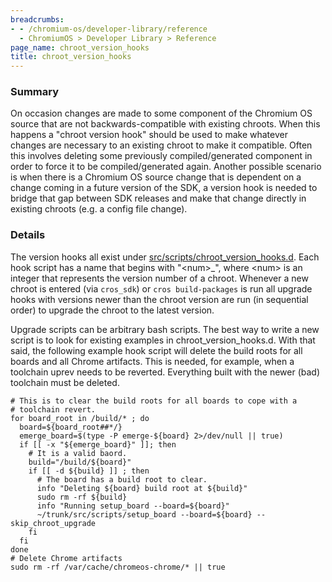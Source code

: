 ```yaml
---
breadcrumbs:
- - /chromium-os/developer-library/reference
  - ChromiumOS > Developer Library > Reference
page_name: chroot_version_hooks
title: chroot_version_hooks
---
```


### Summary

On occasion changes are made to some component of the Chromium OS source that
are not backwards-compatible with existing chroots. When this happens a "chroot
version hook" should be used to make whatever changes are necessary to an
existing chroot to make it compatible. Often this involves deleting some
previously compiled/generated component in order to force it to be
compiled/generated again.  Another possible scenario is when there is a Chromium
OS source change that is dependent on a change coming in a future version of the
SDK, a version hook is needed to bridge that gap between SDK releases and make
that change directly in existing chroots (e.g. a config file change).

### Details

The version hooks all exist under
[src/scripts/chroot_version_hooks.d](https://chromium.googlesource.com/chromiumos/platform/crosutils/+/HEAD/chroot_version_hooks.d/).
Each hook script has a name that begins with "&lt;num&gt;_", where &lt;num&gt;
is an integer that represents the version number of a chroot. Whenever a new
chroot is entered (via `cros_sdk`) or `cros build-packages` is run all upgrade
hooks with versions newer than the chroot version are run (in sequential order)
to upgrade the chroot to the latest version.

Upgrade scripts can be arbitrary bash scripts. The best way to write a new
script is to look for existing examples in chroot_version_hooks.d. With that
said, the following example hook script will delete the build roots for all
boards and all Chrome artifacts. This is needed, for example, when a toolchain
uprev needs to be reverted. Everything built with the newer (bad) toolchain must
be deleted.

```none
# This is to clear the build roots for all boards to cope with a
# toolchain revert.
for board_root in /build/* ; do
  board=${board_root##*/}
  emerge_board=$(type -P emerge-${board} 2>/dev/null || true)
  if [[ -x "${emerge_board}" ]]; then	
    # It is a valid baord.
    build="/build/${board}"
    if [[ -d ${build} ]] ; then
      # The board has a build root to clear.
      info "Deleting ${board} build root at ${build}"
      sudo rm -rf ${build}
      info "Running setup_board --board=${board}"
      ~/trunk/src/scripts/setup_board --board=${board} --skip_chroot_upgrade
    fi
  fi
done
# Delete Chrome artifacts
sudo rm -rf /var/cache/chromeos-chrome/* || true
```
